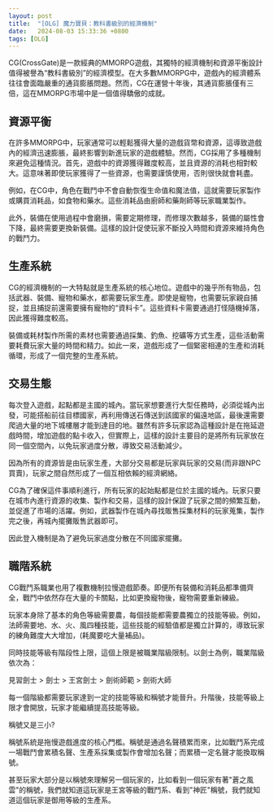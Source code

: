 ```yaml
---
layout: post
title:  "[OLG] 魔力寶貝：教科書級別的經濟機制"
date:   2024-08-03 15:33:36 +0800
tags: [OLG]
---
```


CG(CrossGate)是一款經典的MMORPG遊戲，其獨特的經濟機制和資源平衡設計值得被譽為“教科書級別”的經濟模型。在大多數MMORPG中，遊戲內的經濟體系往往會面臨嚴重的通貨膨脹問題。然而，CG在運營十年後，其通貨膨脹僅有三倍，這在MMORPG市場中是一個值得驕傲的成就。

## 資源平衡
在許多MMORPG中，玩家通常可以輕鬆獲得大量的遊戲貨幣和資源，這導致遊戲內的經濟迅速膨脹，最終影響到新進玩家的遊戲體驗。然而，CG採用了多種機制來避免這種情況。首先，遊戲中的資源獲得難度較高，並且資源的消耗也相對較大。這意味著即使玩家獲得了一些資源，也需要謹慎使用，否則很快就會耗盡。

例如，在CG中，角色在戰鬥中不會自動恢復生命值和魔法值，這就需要玩家製作或購買消耗品，如食物和藥水。這些消耗品由廚師和藥劑師等玩家職業製作。

此外，裝備在使用過程中會磨損，需要定期修理，而修理次數越多，裝備的屬性會下降，最終需要更換新裝備。這樣的設計促使玩家不斷投入時間和資源來維持角色的戰鬥力。

## 生產系統
CG的經濟機制的一大特點就是生產系統的核心地位。遊戲中的幾乎所有物品，包括武器、裝備、寵物和藥水，都需要玩家生產。即使是寵物，也需要玩家親自捕捉，並且捕捉前還需要擁有寵物的“資料卡”。這些資料卡需要通過打怪隨機掉落，因此獲得難度較高。

裝備或耗材製作所需的素材也需要通過採集、釣魚、挖礦等方式生產，這些活動需要耗費玩家大量的時間和精力。如此一來，遊戲形成了一個緊密相連的生產和消耗循環，形成了一個完整的生產系統。

## 交易生態
每次登入遊戲，起點都是主國的城內。當玩家想要進行大型任務時，必須從城內出發，可能搭船前往目標國家，再利用傳送石傳送到該國家的偏遠地區，最後還需要爬過大量的地下城樓層才能到達目的地。雖然有許多玩家認為這種設計是在拖延遊戲時間，增加遊戲的點卡收入，但實際上，這樣的設計主要目的是將所有玩家放在同一個空間內，以免玩家過度分散，導致交易活動減少。

因為所有的資源皆是由玩家生產，大部分交易都是玩家與玩家的交易(而非跟NPC買賣)，玩家之間自然形成了一個互相依賴的經濟網絡。

CG為了確保這件事順利進行，所有玩家的起始點都是位於主國的城內。玩家只要在城市內進行資源的收集、製作和交易，這樣的設計保證了玩家之間的頻繁互動，並促進了市場的活躍。例如，武器製作在城內尋找販售採集材料的玩家蒐集，製作完之後，再城內擺攤販售武器即可。

因此登入機制是為了避免玩家過度分散在不同國家擺攤。

## 職階系統
CG戰鬥系職業也用了複數機制拉慢遊戲節奏。即便所有裝備和消耗品都準備齊全，戰鬥中依然存在大量的卡關點，比如更換寵物後，寵物需要重新練級。

玩家本身除了基本的角色等級需要農，每個技能都需要農獨立的技能等級。例如，法師需要地、水、火、風四種技能，這些技能的經驗值都是獨立計算的，導致玩家的練角難度大大增加，(耗魔要吃大量補品)。

同時技能等級有階段性上限，這個上限是被職業階級限制。以劍士為例，職業階級依次為：

見習劍士 > 劍士 > 王宮劍士 > 劍術師範 > 劍術大師

每一個階級都需要玩家達到一定的技能等級和稱號才能晉升。升階後，技能等級上限才會開放，玩家才能繼續提高技能等級。

稱號又是三小?

稱號系統是拖慢遊戲進度的核心門檻。稱號是通過名聲積累而來，比如戰鬥系完成一場戰鬥會累積名聲、生產系採集或製作會增加名聲；而累積一定名聲才能換取稱號。

甚至玩家大部分是以稱號來理解另一個玩家的，比如看到一個玩家有著"蒼之風雲"的稱號，我們就知道這玩家是王宮等級的戰鬥系、看到"神匠"稱號，我們就知道這個玩家是御用等級的生產系。